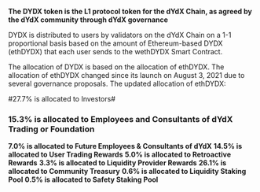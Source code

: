 **The DYDX token is the L1 protocol token for the dYdX Chain, as agreed by the dYdX community through dYdX governance**

DYDX is distributed to users by validators on the dYdX Chain on a 1-1 proportional basis based on the amount of Ethereum-based DYDX (ethDYDX) that each user sends to the wethDYDX Smart Contract.

The allocation of DYDX is based on the allocation of ethDYDX. The allocation of ethDYDX changed since its launch on August 3, 2021 due to several governance proposals. The updated allocation of ethDYDX:

#27.7% is allocated to Investors#
### 15.3% is allocated to Employees and Consultants of dYdX Trading or Foundation ###
**7.0% is allocated to Future Employees & Consultants of dYdX**
**14.5% is allocated to User Trading Rewards**
**5.0% is allocated to Retroactive Rewards**
**3.3% is allocated to Liquidity Provider Rewards**
**26.1% is allocated to Community Treasury**
**0.6% is allocated to Liquidity Staking Pool**
**0.5% is allocated to Safety Staking Pool**
